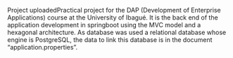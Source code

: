 Project uploadedPractical project for the DAP (Development of Enterprise Applications) course at the University of Ibagué. It is the back end of the application development in springboot using the MVC model and a hexagonal architecture. As database was used a relational database whose engine is PostgreSQL, the data to link this database is in the document “application.properties”.
